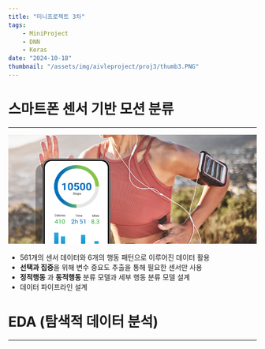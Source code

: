 ```yaml
---
title: "미니프로젝트 3차"
tags:
    - MiniProject
    - DNN
    - Keras
date: "2024-10-18"
thumbnail: "/assets/img/aivleproject/proj3/thumb3.PNG"
---
```


# 스마트폰 센서 기반 모션 분류
---
![sensor](/assets/img/aivleproject/proj3/sensor.PNG)

* 561개의 센서 데이터와 6개의 행동 패턴으로 이루어진 데이터 활용
* **선택과 집중**을 위해 변수 중요도 추출을 통해 필요한 센서만 사용
* **정적행동** 과 **동적행동** 분류 모델과 세부 행동 분류 모델 설계
* 데이터 파이프라인 설계

# EDA (탐색적 데이터 분석)
---